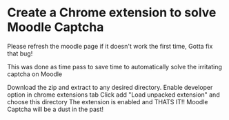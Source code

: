 # Create a Chrome extension to solve Moodle Captcha

Please refresh the moodle page if it doesn't work the first time, 
Gotta fix that bug!

This was done as time pass to save time to automatically solve the irritating captcha on Moodle

Download the zip and extract to any desired directory.
Enable developer option in chrome extensions tab
Click add "Load unpacked extension" and choose this directory
The extension is enabled and THATS IT!!
Moodle Captcha will be a dust in the past!
